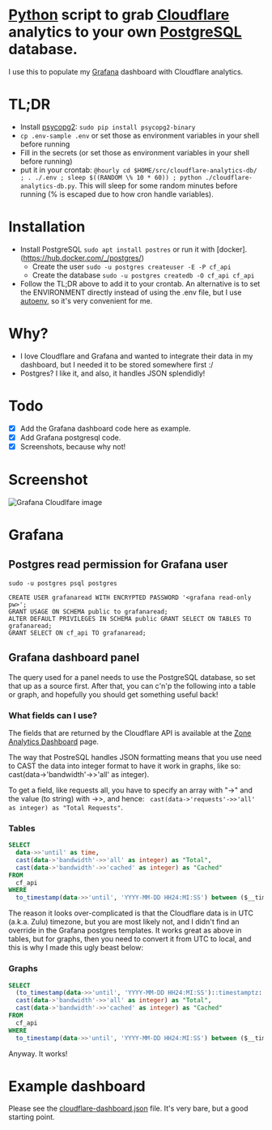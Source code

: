 # [Python](https://python.org) script to grab [Cloudflare](https://api.cloudflare.com/#zone-analytics-dashboard) analytics to your own [PostgreSQL](https://postgresql.org) database. 

I use this to populate my [Grafana](https://grafana.org) dashboard with Cloudflare analytics.

# TL;DR
* Install [psycopg2](http://initd.org/psycopg/): ```sudo pip install psycopg2-binary```
* ```cp .env-sample .env``` or set those as environment variables in your shell before running
* Fill in the secrets (or set those as environment variables in your shell before running)
* put it in your crontab: ```@hourly cd $HOME/src/cloudflare-analytics-db/ ; . ./.env ; sleep $((RANDOM \% 10 * 60)) ; python ./cloudflare-analytics-db.py```. This will sleep for some random minutes before running (\% is escaped due to how cron handle variables).

# Installation
* Install PostgreSQL ```sudo apt install postres``` or run it with [docker].(https://hub.docker.com/_/postgres/)
  * Create the user ```sudo -u postgres createuser -E -P cf_api```
  * Create the database ```sudo -u postgres createdb -O cf_api cf_api```
* Follow the TL;DR above to add it to your crontab. An alternative is to set the ENVIRONMENT directly instead of using the .env file, but I use [autoenv](https://github.com/kennethreitz/autoenv), so it's very convenient for me.

# Why?
* I love Cloudflare and Grafana and wanted to integrate their data in my dashboard, but I needed it to be stored somewhere first :/
* Postgres? I like it, and also, it handles JSON splendidly!

# Todo
- [X] Add the Grafana dashboard code here as example.
- [X] Add Grafana postgresql code.
- [X] Screenshots, because why not!

# Screenshot

![Grafana Cloudlfare image](https://i.imgur.com/zcUFae0.png)

# Grafana
## Postgres read permission for Grafana user
```sudo -u postgres psql postgres```
```
CREATE USER grafanaread WITH ENCRYPTED PASSWORD '<grafana read-only pw>';
GRANT USAGE ON SCHEMA public to grafanaread;
ALTER DEFAULT PRIVILEGES IN SCHEMA public GRANT SELECT ON TABLES TO grafanaread;
GRANT SELECT ON cf_api TO grafanaread;
```

## Grafana dashboard panel
The query used for a panel needs to use the PostgreSQL database, so set that up as a source first.
After that, you can c'n'p the following into a table or graph, and hopefully you should get something useful back!

### What fields can I use?
The fields that are returned by the Cloudflare API is available at the [Zone Analytics Dashboard](https://api.cloudflare.com/#zone-analytics-dashboard) page.

The way that PostreSQL handles JSON formatting means that you use need to CAST the data into integer format to have it work in graphs, like so: cast(data->'bandwidth'->>'all' as integer).

To get a field, like requests all, you have to specify an array with "->" and the value (to string) with ->>, and hence: ``` cast(data->'requests'->>'all' as integer) as "Total Requests"```.

### Tables
```sql
SELECT 
  data->>'until' as time,
  cast(data->'bandwidth'->>'all' as integer) as "Total",
  cast(data->'bandwidth'->>'cached' as integer) as "Cached"
FROM 
  cf_api 
WHERE
  to_timestamp(data->>'until', 'YYYY-MM-DD HH24:MI:SS') between ($__timeFrom() at time zone 'UTC') AND ($__timeTo() at time zone 'UTC')
```

The reason it looks over-complicated is that the Cloudflare data is in UTC (a.k.a. Zulu) timezone, but you are most likely not, and I didn't find an override in the Grafana postgres templates. It works great as above in tables, but for graphs, then you need to convert it from UTC to local, and this is why I made this ugly beast below:

### Graphs
```sql
SELECT 
  (to_timestamp(data->>'until', 'YYYY-MM-DD HH24:MI:SS')::timestamptz::timestamp) as time,
  cast(data->'bandwidth'->>'all' as integer) as "Total",
  cast(data->'bandwidth'->>'cached' as integer) as "Cached"
FROM 
  cf_api 
WHERE
  to_timestamp(data->>'until', 'YYYY-MM-DD HH24:MI:SS') between ($__timeFrom() at time zone 'UTC') AND ($__timeTo() at time zone 'UTC')
```

Anyway. It works!

# Example dashboard
Please see the [cloudflare-dashboard.json](cloudflare-dashboard.json) file. It's very bare, but a good starting point.
